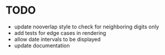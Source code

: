 # TODO

- update nooverlap style to check for neighboring digits only
- add tests for edge cases in rendering
- allow date intervals to be displayed
- update documentation
